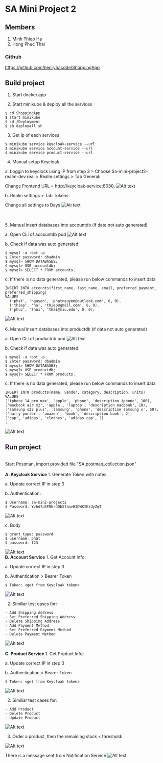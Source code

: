 # SA Mini Project 2
## Members
1. Minh Thiep Ha
2. Hong Phuc Thai

### Github 
https://github.com/henryhacode/ShoppingApp

## Build project
1. Start docker.app


2. Start minikube & deploy all the services 
```
$ cd ShoppingApp
$ start minikube
$ cd /Deployment
$ sh deployall.sh
```

3. Get ip of each services
```
$ minikube service keycloak-service --url
$ minikube service account-service --url
$ minikube service product-service --url
```

4. Manual setup Keycloak

a. Loggin to keyclock using IP from step 3 > Choose Sa-mini-project2-realm-dev real > Realm settings > Tab General:

Change Frontend URL = http://keycloak-service:8080,
   <img src="./markdown/Screen Shot 2022-10-18 at 8.02.24 PM.png" alt="Alt text" title="People">

b. Realm settings > Tab Tokens:

Change all settings to Days
   <img src="./markdown/Screen Shot 2022-10-18 at 8.06.36 PM.png" alt="Alt text" title="People">

<br>
<br>
5. Manual insert databases into accountdb (if data not auto generated)

a. Open CLI of accountdb pod
   <img src="./markdown/Screen Shot 2022-10-18 at 8.20.25 PM.png" alt="Alt text" title="People">

b. Check if data was auto generated

```
$ mysql -u root -p
$ Enter password: dbadmin
$ mysql> SHOW DATABASES;
$ mysql> USE accountdb;
$ mysql> SELECT * FROM accounts;
```
 
c. If there is no data generated, please run below commands to insert data

```
INSERT INTO accounts(first_name, last_name, email, preferred_payment, preferred_shipping)
VALUES
  ('phat', 'nguyen', 'phatnguyen@outlook.com', 0, 0),
  ('thiep', 'ha', 'thiep@gmail.com', 0, 0),
  ('phuc', 'thai', 'thai@miu.edu', 0, 0);
```
<img src="./markdown/Screen Shot 2022-10-18 at 8.21.54 PM.png" alt="Alt text" title="People">

<br>
<br>
6. Manual insert databases into productdb (if data not auto generated)

a. Open CLI of productdb pod
   <img src="./markdown/Screen Shot 2022-10-18 at 8.10.32 PM.png" alt="Alt text" title="People">

b. Check if data was auto generated
```
$ mysql -u root -p
$ Enter password: dbadmin
$ mysql> SHOW DATABASES;
$ mysql> USE productdb;
$ mysql> SELECT * FROM products;
``` 
   c. If there is no data generated, please run below commands to insert data

```
INSERT INTO products(name, vendor, category, description, units)
VALUES
('iphone 14 pro max', 'apple', 'phone', 'description iphone', 100),
('macbook air m2', 'apple', 'laptop', 'description macbook', 10),
('samsung s22 plus', 'samsung', 'phone', 'description samsung s', 50),
('harry porter', 'amazon', 'book', 'description book', 2),
('cap', 'adidas', 'clothes', 'adidas cap', 2)
;  
``` 
   <img src="./markdown/Screen Shot 2022-10-18 at 8.18.12 PM.png" alt="Alt text" title="People">


## Run project
<br>
Start Postman, import provided file "SA.postman_collection.json"
<br>
<br>
<b>A. Keycloak Service</b>
1. Generate Token with notes:

a. Update correct IP in step 3

b. Authentication: 
```
$ Username: sa-mini-project2
$ Password: Yvhd7uSP0krdOb5fanvH1DWKIKsUyZqT
```
   <img src="./markdown/Screen Shot 2022-10-18 at 8.24.11 PM.png" alt="Alt text" title="People">

c. Body

```
$ grant_type: password
$ username: phat
$ password: 123
```
   <img src="./markdown/Screen Shot 2022-10-18 at 9.48.04 PM.png" alt="Alt text" title="People">

<br>
<b>B. Account Service</b>
1. Get Account Info:

a. Update correct IP in step 3

b. Authentication > Bearer Token
```
$ Token: <get from Keycloak token>
```
   <img src="./markdown/Screen Shot 2022-10-18 at 8.57.53 PM.png" alt="Alt text" title="People">

2. Similiar test cases for:
```
- Add Shipping Address
- Set Preferred Shipping Address
- Delete Shipping Address
- Add Payment Method
- Set Preferred Payment Method
- Delete Payment Method
```
<img src="./markdown/Screen Shot 2022-10-18 at 9.07.20 PM.png" alt="Alt text" title="People">

<br>
<br>
<b>C. Product Service</b>
1. Get Product Info:

a. Update correct IP in step 3

b. Authentication > Bearer Token
```
$ Token: <get from Keycloak token>
```
   <img src="./markdown/Screen Shot 2022-10-18 at 9.28.27 PM.png" alt="Alt text" title="People">

2. Similiar test cases for:
```
- Add Product
- Delete Product
- Update Product
```
<img src="./markdown/Screen Shot 2022-10-18 at 9.29.31 PM.png" alt="Alt text" title="People">

3. Order a product, then the remaining stock < threshold:
<img src="./markdown/Screen Shot 2022-10-18 at 9.31.45 PM.png" alt="Alt text" title="People">

There is a message sent from Notification Service
<img src="./markdown/Screen Shot 2022-10-18 at 9.34.09 PM.png" alt="Alt text" title="People">
